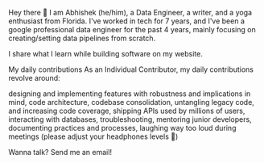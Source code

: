 Hey there 👋
I am Abhishek (he/him), a Data Engineer, a writer, and a yoga enthusiast from Florida. I've worked in tech for 7 years, and I've been a google professional data engineer for the past 4 years, mainly focusing on creating/setting data pipelines from scratch.

I share what I learn while building software on my website.

My daily contributions
As an Individual Contributor, my daily contributions revolve around:

designing and implementing features with robustness and implications in mind,
code architecture, codebase consolidation, untangling legacy code, and increasing code coverage,
shipping APIs used by millions of users, interacting with databases,
troubleshooting, mentoring junior developers, documenting practices and processes,
laughing way too loud during meetings (please adjust your headphones levels 🙏)

Wanna talk? Send me an email!
